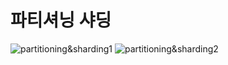 # 파티셔닝 샤딩

![partitioning&sharding1](https://d10phybjbqazv4.cloudfront.net/ttl/db/common/partitioning&sharding1.png)
![partitioning&sharding2](https://d10phybjbqazv4.cloudfront.net/ttl/db/common/partitioning&sharding2.png)